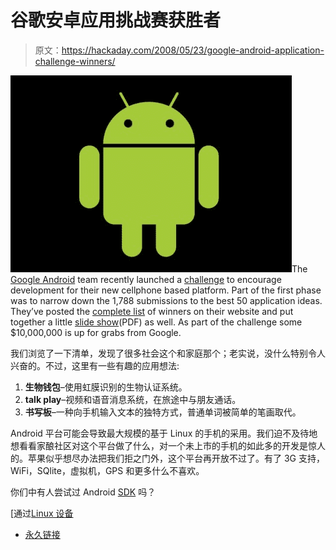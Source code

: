 # 谷歌安卓应用挑战赛获胜者

> 原文：<https://hackaday.com/2008/05/23/google-android-application-challenge-winners/>

![](img/7f030c22d887e1267024a88573c1b922.png)The [Google Android](http://www.mahalo.com/Google_Android) team recently launched a [challenge](http://code.google.com/android/adc.html) to encourage development for their new cellphone based platform. Part of the first phase was to narrow down the 1,788 submissions to the best 50 application ideas. They’ve posted the [complete list](http://android-developers.blogspot.com/2008/05/top-50-applications.html) of winners on their website and put together a little [slide show](http://code.google.com/androimg/adc1r1_deck.pdf)(PDF) as well. As part of the challenge some $10,000,000 is up for grabs from Google.

我们浏览了一下清单，发现了很多社会这个和家庭那个；老实说，没什么特别令人兴奋的。不过，这里有一些有趣的应用想法:

1.  **生物钱包**–使用虹膜识别的生物认证系统。
2.  **talk play**–视频和语音消息系统，在旅途中与朋友通话。
3.  **书写板**–一种向手机输入文本的独特方式，普通单词被简单的笔画取代。

Android 平台可能会导致最大规模的基于 Linux 的手机的采用。我们迫不及待地想看看家酿社区对这个平台做了什么，对一个未上市的手机的如此多的开发是惊人的。苹果似乎想尽办法把我们拒之门外，这个平台再开放不过了。有了 3G 支持，WiFi，SQlite，虚拟机，GPS 和更多什么不喜欢。

你们中有人尝试过 Android [SDK](http://code.google.com/android/intro/installing.html) 吗？

[通过[Linux 设备](http://www.linuxdevices.com/news/NS5126825707.html)

*   [永久链接](http://code.google.com/android/index.html)